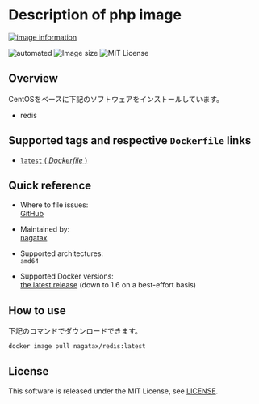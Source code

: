 # Description of php image

[![image information](https://dockeri.co/image/nagatax/redis)](https://hub.docker.com/r/nagatax/redis)

![automated](https://img.shields.io/docker/automated/nagatax/redis.svg)
![Image size](https://img.shields.io/microbadger/image-size/nagatax%2Fredis.svg)
![MIT License](https://img.shields.io/badge/license-MIT-blue.svg?style=flat)

## Overview

CentOSをベースに下記のソフトウェアをインストールしています。

- redis

## Supported tags and respective `Dockerfile` links

- [`latest` ( *Dockerfile* )](https://github.com/nagatax/docker-library/tree/redis/master/redis)

## Quick reference

- Where to file issues:  
  [GitHub](https://github.com/nagatax/docker-library/issues)

- Maintained by:  
  [nagatax](https://github.com/nagatax)

- Supported architectures:  
  `amd64`

- Supported Docker versions:  
  [the latest release](https://github.com/docker/docker-ce/releases/latest) (down to 1.6 on a best-effort basis)

## How to use

下記のコマンドでダウンロードできます。

```bash
docker image pull nagatax/redis:latest
```

## License

This software is released under the MIT License, see [LICENSE](https://github.com/nagatax/docker-library/blob/master/LICENSE).
